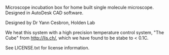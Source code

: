 Microscope incubation box for home built single molecule microscope.
Designed in AutoDesk CAD software.

Designed by Dr Yann Cesbron, Holden Lab

We heat this system with a high precision temperature control system, "The Cube" from http://lis.ch/, which we have found to be stabe to < 0.1C.

See LICENSE.txt for license information.
